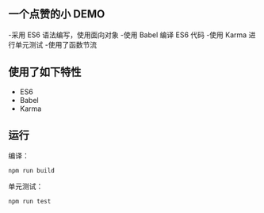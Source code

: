 ## 一个点赞的小 DEMO

-采用 ES6 语法编写，使用面向对象
-使用 Babel 编译 ES6 代码
-使用 Karma 进行单元测试
-使用了函数节流

## 使用了如下特性
- ES6
- Babel
- Karma
## 运行
编译：
```
npm run build
```
单元测试：
```
npm run test
```